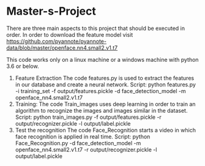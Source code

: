 # Master-s-Project
There are three main aspects to this project that should be executed in order.
In order to download the feature model visit
https://github.com/pyannote/pyannote-data/blob/master/openface.nn4.small2.v1.t7

This code works only on a linux machine or a windows machine with python 3.6 or below.

1. Feature Extraction
The code features.py is used to extract the features in our database and create a neural network. 
Script: python features.py -i training_set -f output/features.pickle -d face_detection_model -m openface_nn4.small2.v1.t7
2. Training:
The code Train_images uses deep learning in order to train an algorithm to recognize the images and images similar in the dataset.
Script: python train_images.py -f output/features.pickle -r output/recognizer.pickle -l output/label.pickle
3. Test the recognition
The code Face_Recognition starts a video in which face recognition is applied in real time. 
Script: python Face_Recognition.py -d face_detection_model -m openface_nn4.small2.v1.t7 -r output/recognizer.pickle -l output/label.pickle
